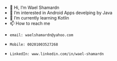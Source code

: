 - 👋 Hi, I’m Wael Shamardn
- 👀 I’m interested in Android Apps develping by Java
- 🌱 I’m currently learning Kotlin
- 📫 How to reach me 
-     email: waelshamardn@yahoo.com 
-     Mobile: 00201003527268
-     LinkedIn: www.linkedin.com/in/wael-shamardn

<!---
shamardn/shamardn is a ✨ special ✨ repository because its `README.md` (this file) appears on your GitHub profile.
You can click the Preview link to take a look at your changes.
--->
